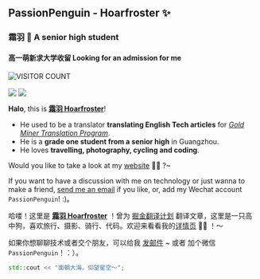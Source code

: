 ## PassionPenguin - Hoarfroster ✨
### 霜羽 🍻 A senior high student
#### 高一萌新求大学收留 Looking for an admission for me

![VISITOR COUNT](https://visitor-badge.glitch.me/badge?page_id=PassionPenguin.PassionPenguin)

<img align="center" src="https://github-readme-stats.vercel.app/api?username=PassionPenguin&show_icons=true&layout=compact" />

<img align="center" src="https://github-readme-stats.vercel.app/api/top-langs/?username=PassionPenguin&layout=compact&langs_count=10" />

**Halo**, this is **[霜羽 Hoarfroster](https://github.com/PassionPenguin/)**!

* He used to be a translator **translating English Tech articles** for *[Gold Miner Translation Program](https://github.com/xitu/gold-miner)*.
* He is a **grade one student from a senior high** in Guangzhou.
* He loves **travelling, photography, cycling and coding**.

Would you like to take a look at my [website](https://passionpenguin.github.io/) 🍻🎉 ?~

If you want to have a discussion with me on technology or just wanna to make a friend, [send me an email](mailto:hoarfroster@outlook.com) if you like, or, add my Wechat account `PassionPenguin`! :)。

哈喽！这里是 **[霜羽 Hoarfroster](https://github.com/PassionPenguin/)** ！曾为 [掘金翻译计划](https://github.com/xitu/gold-miner) 翻译文章，这里是一只高中狗，喜欢旅行、摄影、骑行、代码。欢迎来看看我的[详情页](https://passionpenguin.github.io/) 🍻🎉 ！～

如果你想聊聊技术或者交个朋友，可以给我 [发邮件](mailto:hoarfroster@outlook.com) ~ 或者 加个微信 `PassionPenguin`！：）。

```cpp
std::cout << "面朝大海，仰望星空～";
```
